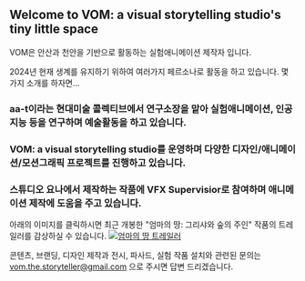 ## Welcome to VOM: a visual storytelling studio's tiny little space

VOM은 안산과 천안을 기반으로 활동하는 실험애니메이션 제작자 입니다. 

2024년 현재 생계를 유지하기 위하여 여러가지 페르소나로 활동을 하고 있습니다.
몇 가지 소개를 하자면...  

### aa-t이라는 현대미술 콜렉티브에서 연구소장을 맡아 실험애니메이션, 인공지능 등을 연구하며 예술활동을 하고 있습니다.
### VOM: a visual storytelling studio를 운영하며 다양한 디자인/애니메이션/모션그래픽 프로젝트를 진행하고 있습니다.
### 스튜디오 요나에서 제작하는 작품에 VFX Supervisior로 참여하며 애니메이션 제작에 도움을 주고 있습니다.

아래의 이미지를 클릭하시면 최근 개봉한 "엄마의 땅: 그리샤와 숲의 주인" 작품의 트레일러를 감상하실 수 있습니다.
[![엄마의 땅 트레일러](https://img.youtube.com/vi/HlxIRqVV44I/0.jpg)](https://www.youtube.com/watch?v=HlxIRqVV44I)


콘텐츠, 브랜딩, 디자인 제작과 전시, 파사드, 실험 작품 설치와 관련된 문의는 vom.the.storyteller@gmail.com 으로 주시면 답변 드리겠습니다.  


